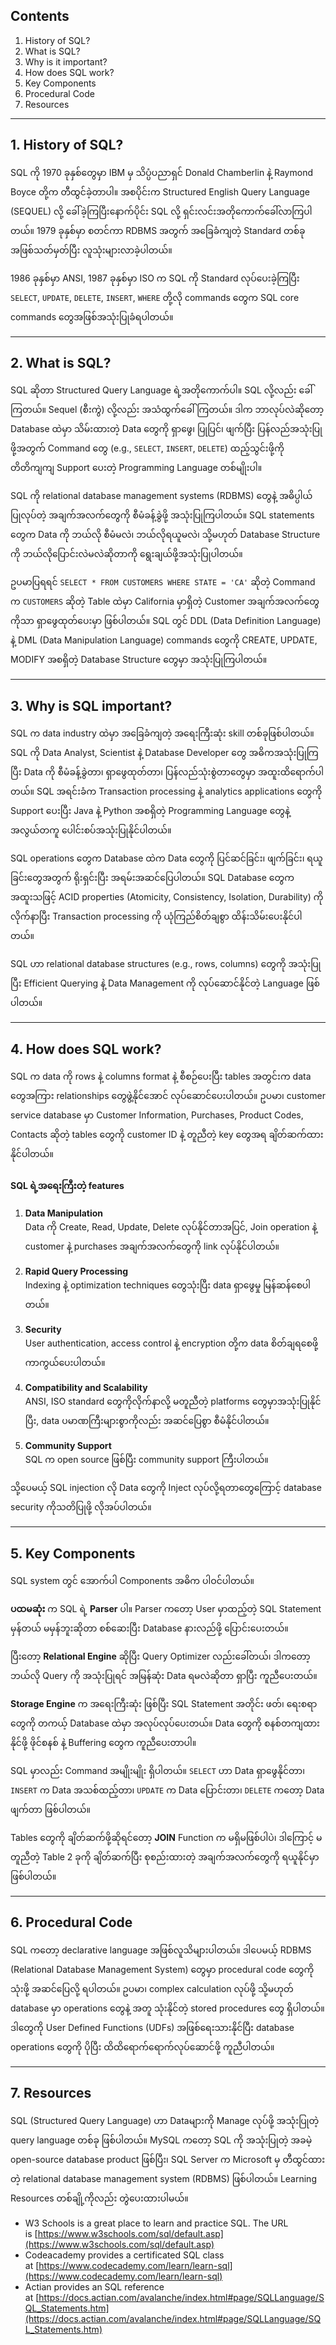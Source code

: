 ## Contents

1. History of SQL?
2. What is SQL?
3. Why is it important?
4. How does SQL work?
5. Key Components
6. Procedural Code
7. Resources

---
## 1. History of SQL?

SQL ကို 1970 ခုနှစ်တွေမှာ IBM မှ သိပ္ပံပညာရှင် Donald Chamberlin နဲ့ Raymond Boyce တို့က တီထွင်ခဲ့တာပါ။ အစပိုင်းက Structured English Query Language (SEQUEL) လို့ ခေါ်ခဲ့ကြပြီးနောက်ပိုင်း SQL လို့ ရှင်းလင်းအတိုကောက်ခေါ်လာကြပါတယ်။ 1979 ခုနှစ်မှာ စတင်ကာ RDBMS အတွက် အခြေခံကျတဲ့ Standard တစ်ခုအဖြစ်သတ်မှတ်ပြီး လူသုံးများလာခဲ့ပါတယ်။

1986 ခုနှစ်မှာ ANSI, 1987 ခုနှစ်မှာ ISO က SQL ကို Standard လုပ်ပေးခဲ့ကြပြီး `SELECT`, `UPDATE`, `DELETE`, `INSERT`, `WHERE` တို့လို commands တွေက SQL core commands တွေအဖြစ်အသုံးပြုခံရပါတယ်။

---
## 2. What is SQL?

SQL ဆိုတာ Structured Query Language ရဲ့အတိုကောက်ပါ။ SQL လို့လည်း ခေါ်ကြတယ်။ Sequel (စီးကွဲ) လို့လည်း အသံထွက်ခေါ်ကြတယ်။ ဒါက ဘာလုပ်လဲဆိုတော့ Database ထဲမှာ သိမ်းထားတဲ့ Data တွေကို ရှာဖွေ၊ ပြုပြင်၊ ဖျက်ပြီး ပြန်လည်အသုံးပြုဖို့အတွက် Command တွေ (e.g., `SELECT`, `INSERT`, `DELETE`) ထည့်သွင်းဖို့ကို တိတိကျကျ Support ပေးတဲ့ Programming Language တစ်မျိုးပါ။

SQL ကို relational database management systems (RDBMS) တွေနဲ့ အဓိပ္ပါယ်ပြုလုပ်တဲ့ အချက်အလက်တွေကို စီမံခန့်ခွဲဖို့ အသုံးပြုကြပါတယ်။ SQL statements တွေက Data ကို ဘယ်လို စီမံမလဲ၊ ဘယ်လိုရယူမလဲ၊ သို့မဟုတ် Database Structure ကို ဘယ်လိုပြောင်းလဲမလဲဆိုတာကို ရွေးချယ်ဖို့အသုံးပြုပါတယ်။

ဥပမာပြရရင် `SELECT * FROM CUSTOMERS WHERE STATE = 'CA'` ဆိုတဲ့ Command က `CUSTOMERS` ဆိုတဲ့ Table ထဲမှာ California မှာရှိတဲ့ Customer အချက်အလက်တွေကိုသာ ရှာဖွေထုတ်ပေးမှာ ဖြစ်ပါတယ်။ SQL တွင် DDL (Data Definition Language) နဲ့ DML (Data Manipulation Language) commands တွေကို CREATE, UPDATE, MODIFY အစရှိတဲ့ Database Structure တွေမှာ အသုံးပြုကြပါတယ်။

---
## 3. Why is SQL important?

SQL က data industry ထဲမှာ အခြေခံကျတဲ့ အရေးကြီးဆုံး skill တစ်ခုဖြစ်ပါတယ်။ SQL ကို Data Analyst, Scientist နဲ့ Database Developer တွေ အဓိကအသုံးပြုကြပြီး Data ကို စီမံခန့်ခွဲတာ၊ ရှာဖွေထုတ်တာ၊ ပြန်လည်သုံးစွဲတာတွေမှာ အထူးထိရောက်ပါတယ်။ SQL အရင်းခံက Transaction processing နဲ့ analytics applications တွေကို Support ပေးပြီး Java နဲ့ Python အစရှိတဲ့ Programming Language တွေနဲ့အလွယ်တကူ ပေါင်းစပ်အသုံးပြုနိုင်ပါတယ်။

SQL operations တွေက Database ထဲက Data တွေကို ပြင်ဆင်ခြင်း၊ ဖျက်ခြင်း၊ ရယူခြင်းတွေအတွက် ရိုးရှင်းပြီး အရမ်းအဆင်ပြေပါတယ်။ SQL Database တွေက အထူးသဖြင့် ACID properties (Atomicity, Consistency, Isolation, Durability) ကို လိုက်နာပြီး Transaction processing ကို ယုံကြည်စိတ်ချစွာ ထိန်းသိမ်းပေးနိုင်ပါတယ်။

SQL ဟာ relational database structures (e.g., rows, columns) တွေကို အသုံးပြုပြီး Efficient Querying နဲ့ Data Management ကို လုပ်ဆောင်နိုင်တဲ့ Language ဖြစ်ပါတယ်။

--- 
## 4. How does SQL work?

SQL က data ကို rows နဲ့ columns format နဲ့ စီစဉ်ပေးပြီး tables အတွင်းက data တွေအကြား relationships တွေဖွဲ့နိုင်အောင် လုပ်ဆောင်ပေးပါတယ်။ ဥပမာ၊ customer service database မှာ Customer Information, Purchases, Product Codes, Contacts ဆိုတဲ့ tables တွေကို customer ID နဲ့ တူညီတဲ့ key တွေအရ ချိတ်ဆက်ထားနိုင်ပါတယ်။

#### SQL ရဲ့အရေးကြီးတဲ့ features

1. **Data Manipulation**  
   Data ကို Create, Read, Update, Delete လုပ်နိုင်တာအပြင်, Join operation နဲ့ customer နဲ့ purchases အချက်အလက်တွေကို link လုပ်နိုင်ပါတယ်။

2. **Rapid Query Processing**  
   Indexing နဲ့ optimization techniques တွေသုံးပြီး data ရှာဖွေမှု မြန်ဆန်စေပါတယ်။

3. **Security**  
   User authentication, access control နဲ့ encryption တို့က data စိတ်ချရစေဖို့ ကာကွယ်ပေးပါတယ်။

4. **Compatibility and Scalability**  
   ANSI, ISO standard တွေကိုလိုက်နာလို့ မတူညီတဲ့ platforms တွေမှာအသုံးပြုနိုင်ပြီး, data ပမာဏကြီးများစွာကိုလည်း အဆင်ပြေစွာ စီမံနိုင်ပါတယ်။

5. **Community Support**  
   SQL က open source ဖြစ်ပြီး community support ကြီးပါတယ်။

သို့ပေမယ့် SQL injection လို Data တွေကို Inject လုပ်လို့ရတာတွေကြောင့် database security ကိုသတိပြုဖို့ လိုအပ်ပါတယ်။

---
## 5. Key Components

SQL system တွင် အောက်ပါ Components အဓိက ပါဝင်ပါတယ်။

**ပထမဆုံး** က SQL ရဲ့ **Parser** ပါ။ Parser ကတော့ User မှာထည့်တဲ့ SQL Statement မှန်တယ် မမှန်ဘူးဆိုတာ စစ်ဆေးပြီး Database နားလည်ဖို့ ပြောင်းပေးတယ်။ 

ပြီးတော့ **Relational Engine** ဆိုပြီး Query Optimizer လည်းခေါ်တယ်၊ ဒါကတော့ ဘယ်လို Query ကို အသုံးပြုရင် အမြန်ဆုံး Data ရမလဲဆိုတာ ရှာပြီး ကူညီပေးတယ်။

**Storage Engine** က အရေးကြီးဆုံး ဖြစ်ပြီး SQL Statement အတိုင်း ဖတ်၊ ရေးစရာတွေကို တကယ့် Database ထဲမှာ အလုပ်လုပ်ပေးတယ်။ Data တွေကို စနစ်တကျထားနိုင်ဖို့ ဖိုင်စနစ် နဲ့ Buffering တွေက ကူညီပေးတာပါ။

SQL မှာလည်း Command အမျိုးမျိုး ရှိပါတယ်။ `SELECT` ဟာ Data ရှာဖွေနိုင်တာ၊ `INSERT` က Data အသစ်ထည့်တာ၊ `UPDATE` က Data ပြောင်းတာ၊ `DELETE` ကတော့ Data ဖျက်တာ ဖြစ်ပါတယ်။ 

Tables တွေကို ချိတ်ဆက်ဖို့ဆိုရင်တော့ **JOIN** Function က မရှိမဖြစ်ပါပဲ၊ ဒါကြောင့် မတူညီတဲ့ Table 2 ခုကို ချိတ်ဆက်ပြီး စုစည်းထားတဲ့ အချက်အလက်တွေကို ရယူနိုင်မှာ ဖြစ်ပါတယ်။

--- 
## 6. Procedural Code

SQL ကတော့ declarative language အဖြစ်လူသိများပါတယ်။ ဒါပေမယ့် RDBMS (Relational Database Management System) တွေမှာ procedural code တွေကို သုံးဖို့ အဆင်ပြေလို့ ရပါတယ်။ ဥပမာ၊ complex calculation လုပ်ဖို့ သို့မဟုတ် database မှာ operations တွေနဲ့ အတူ သုံးနိုင်တဲ့ stored procedures တွေ ရှိပါတယ်။ ဒါတွေကို User Defined Functions (UDFs) အဖြစ်ရေးသားနိုင်ပြီး database operations တွေကို ပိုပြီး ထိထိရောက်ရောက်လုပ်ဆောင်ဖို့ ကူညီပါတယ်။

---

## 7. Resources

SQL (Structured Query Language) ဟာ Dataများကို Manage လုပ်ဖို့ အသုံးပြုတဲ့ query language တစ်ခု ဖြစ်ပါတယ်။ MySQL ကတော့ SQL ကို အသုံးပြုတဲ့ အခမဲ့ open-source database product ဖြစ်ပြီး၊ SQL Server က Microsoft မှ တီထွင်ထားတဲ့ relational database management system (RDBMS) ဖြစ်ပါတယ်။ Learning Resources တစ်ချို့ကိုလည်း တွဲပေးထားပါမယ်။

- W3 Schools is a great place to learn and practice SQL. The URL is [https://www.w3schools.com/sql/default.asp](https://www.w3schools.com/sql/default.asp)
- Codeacademy provides a certificated SQL class at [https://www.codecademy.com/learn/learn-sql](https://www.codecademy.com/learn/learn-sql)
- Actian provides an SQL reference at [https://docs.actian.com/avalanche/index.html#page/SQLLanguage/SQL_Statements.htm](https://docs.actian.com/avalanche/index.html#page/SQLLanguage/SQL_Statements.htm)
